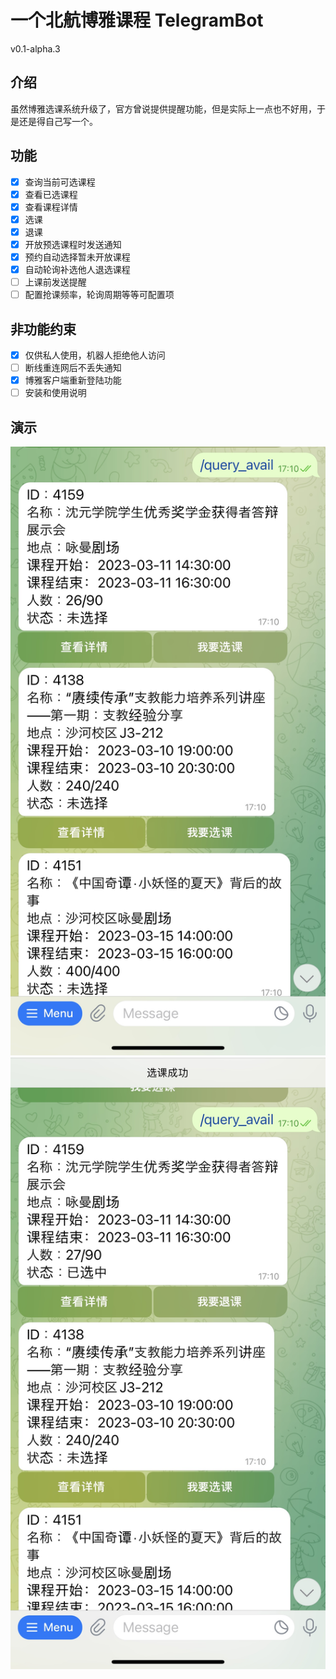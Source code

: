 # 一个北航博雅课程 TelegramBot

v0.1-alpha.3

## 介绍

虽然博雅选课系统升级了，官方曾说提供提醒功能，但是实际上一点也不好用，于是还是得自己写一个。

## 功能

- [x] 查询当前可选课程
- [x] 查看已选课程
- [x] 查看课程详情
- [x] 选课
- [x] 退课
- [x] 开放预选课程时发送通知
- [x] 预约自动选择暂未开放课程
- [x] 自动轮询补选他人退选课程
- [ ] 上课前发送提醒
- [ ] 配置抢课频率，轮询周期等等可配置项

## 非功能约束

- [x] 仅供私人使用，机器人拒绝他人访问
- [ ] 断线重连网后不丢失通知
- [x] 博雅客户端重新登陆功能
- [ ] 安装和使用说明

## 演示
![](img/img1.jpg)
![](img/img2.jpg)


